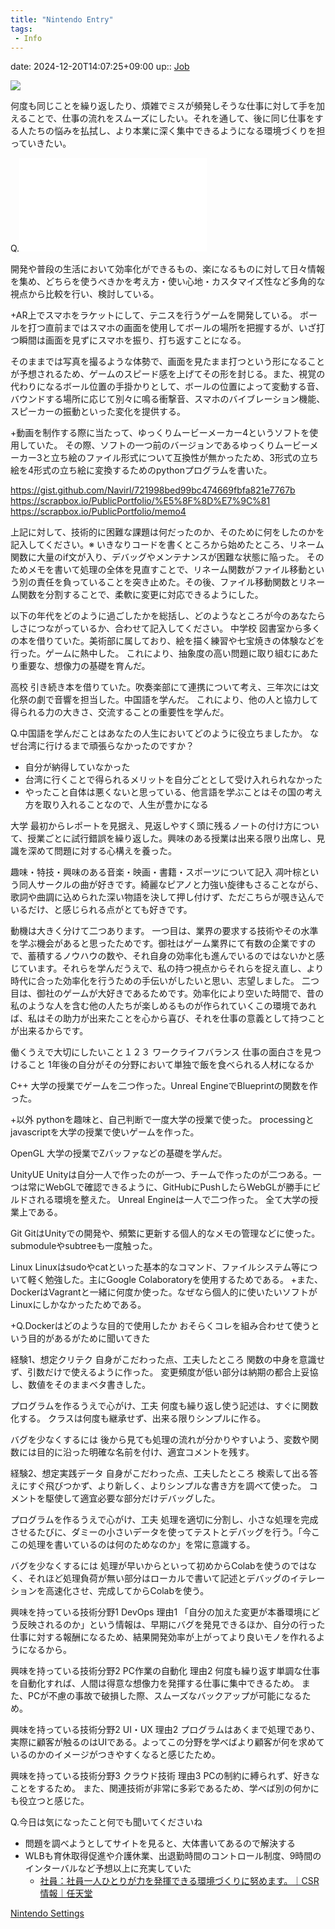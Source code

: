 ```yaml
---
title: "Nintendo Entry"
tags:
 - Info
---
```


date: 2024-12-20T14:07:25+09:00
up:: [Job](../Bar/Job.md)

![](Pasted%20image%2020220726100104.png)

何度も同じことを繰り返したり、煩雑でミスが頻発しそうな仕事に対して手を加えることで、仕事の流れをスムーズにしたい。それを通して、後に同じ仕事をする人たちの悩みを払拭し、より本業に深く集中できるようになる環境づくりを担っていきたい。

Q.![悩みを払拭して本業に深く集中できるようになるため](悩みを払拭して本業に深く集中できるようになるため.md)

開発や普段の生活において効率化ができるもの、楽になるものに対して日々情報を集め、どちらを使うべきかを考え方・使い心地・カスタマイズ性など多角的な視点から比較を行い、検討している。

+AR上でスマホをラケットにして、テニスを行うゲームを開発している。
ボールを打つ直前まではスマホの画面を使用してボールの場所を把握するが、いざ打つ瞬間は画面を見ずにスマホを振り、打ち返すことになる。

そのままでは写真を撮るような体勢で、画面を見たまま打つという形になることが予想されるため、ゲームのスピード感を上げてその形を封じる。また、視覚の代わりになるボール位置の手掛かりとして、ボールの位置によって変動する音、バウンドする場所に応じて別々に鳴る衝撃音、スマホのバイブレーション機能、スピーカーの振動といった変化を提供する。

+動画を制作する際に当たって、ゆっくりムービーメーカー4というソフトを使用していた。
その際、ソフトの一つ前のバージョンであるゆっくりムービーメーカー3と立ち絵のファイル形式について互換性が無かったため、3形式の立ち絵を4形式の立ち絵に変換するためのpythonプログラムを書いた。

https://gist.github.com/Navirl/721998bed99bc474669fbfa821e7767b
https://scrapbox.io/PublicPortfolio/%E5%8F%8D%E7%9C%81
https://scrapbox.io/PublicPortfolio/memo4

上記に対して、技術的に困難な課題は何だったのか、そのために何をしたのかを記入してください。※
いきなりコードを書くところから始めたところ、リネーム関数に大量のif文が入り、デバッグやメンテナンスが困難な状態に陥った。
そのためメモを書いて処理の全体を見直すことで、リネーム関数がファイル移動という別の責任を負っていることを突き止めた。その後、ファイル移動関数とリネーム関数を分割することで、柔軟に変更に対応できるようにした。

以下の年代をどのように過ごしたかを総括し、どのようなところが今のあなたらしさにつながっているか、合わせて記入してください。
中学校
図書室から多くの本を借りていた。美術部に属しており、絵を描く練習や七宝焼きの体験などを行った。ゲームに熱中した。
これにより、抽象度の高い問題に取り組むにあたり重要な、想像力の基礎を育んだ。

高校
引き続き本を借りていた。吹奏楽部にて連携について考え、三年次には文化祭の劇で音響を担当した。中国語を学んだ。
これにより、他の人と協力して得られる力の大きさ、交流することの重要性を学んだ。

Q.中国語を学んだことはあなたの人生においてどのように役立ちましたか。
なぜ台湾に行けるまで頑張らなかったのですか？

- 自分が納得していなかった
- 台湾に行くことで得られるメリットを自分ごととして受け入れられなかった
- やったこと自体は悪くないと思っている、他言語を学ぶことはその国の考え方を取り入れることなので、人生が豊かになる




大学
最初からレポートを見据え、見返しやすく頭に残るノートの付け方について、授業ごとに試行錯誤を繰り返した。興味のある授業は出来る限り出席し、見識を深めて問題に対する心構えを養った。

趣味・特技・興味のある音楽・映画・書籍・スポーツについて記入
凋叶棕という同人サークルの曲が好きです。綺麗なピアノと力強い旋律もさることながら、歌詞や曲調に込められた深い物語を決して押し付けず、ただこちらが覗き込んでいるだけ、と感じられる点がとても好きです。

動機は大きく分けて二つあります。
一つ目は、業界の要求する技術やその水準を学ぶ機会があると思ったためです。御社はゲーム業界にて有数の企業ですので、蓄積するノウハウの数や、それ自身の効率化も進んでいるのではないかと感じています。それらを学んだうえで、私の持つ視点からそれらを捉え直し、より時代に合った効率化を行うための手伝いがしたいと思い、志望しました。
二つ目は、御社のゲームが大好きであるためです。効率化により空いた時間で、昔の私のような人を含む他の人たちが楽しめるものが作られていくこの環境であれば、私はその助力が出来たことを心から喜び、それを仕事の意義として持つことが出来るからです。

働くうえで大切にしたいこと１２３
ワークライフバランス
仕事の面白さを見つけること
1年後の自分がその分野において単独で飯を食べられる人材になるか


C++
大学の授業でゲームを二つ作った。Unreal EngineでBlueprintの関数を作った。

+以外
pythonを趣味と、自己判断で一度大学の授業で使った。
processingとjavascriptを大学の授業で使いゲームを作った。

OpenGL
大学の授業でZバッファなどの基礎を学んだ。

UnityUE
Unityは自分一人で作ったのが一つ、チームで作ったのが二つある。一つは常にWebGLで確認できるように、GitHubにPushしたらWebGLが勝手にビルドされる環境を整えた。
Unreal Engineは一人で二つ作った。
全て大学の授業上である。

Git
GitはUnityでの開発や、頻繁に更新する個人的なメモの管理などに使った。
submoduleやsubtreeも一度触った。

Linux
Linuxはsudoやcatといった基本的なコマンド、ファイルシステム等について軽く勉強した。主にGoogle Colaboratoryを使用するためである。
+また、DockerはVagrantと一緒に何度か使った。なぜなら個人的に使いたいソフトがLinuxにしかなかったためである。

+Q.Dockerはどのような目的で使用したか
おそらくコレを組み合わせて使うという目的があるがために聞いてきた

経験1、想定クリテク
自身がこだわった点、工夫したところ
関数の中身を意識せず、引数だけで使えるように作った。
変更頻度が低い部分は納期の都合上妥協し、数値をそのままベタ書きした。

プログラムを作るうえで心がけ、工夫
何度も繰り返し使う記述は、すぐに関数化する。
クラスは何度も継承せず、出来る限りシンプルに作る。

バグを少なくするには
後から見ても処理の流れが分かりやすいよう、変数や関数には目的に沿った明確な名前を付け、適宜コメントを残す。

経験2、想定実践データ
自身がこだわった点、工夫したところ
検索して出る答えにすぐ飛びつかず、より新しく、よりシンプルな書き方を調べて使った。
コメントを駆使して適宜必要な部分だけデバッグした。

プログラムを作るうえで心がけ、工夫
処理を適切に分割し、小さな処理を完成させるたびに、ダミーの小さいデータを使ってテストとデバッグを行う。「今ここの処理を書いているのは何のためなのか」を常に意識する。

バグを少なくするには
処理が早いからといって初めからColabを使うのではなく、それほど処理負荷が無い部分はローカルで書いて記述とデバッグのイテレーションを高速化させ、完成してからColabを使う。


興味を持っている技術分野1
DevOps
理由1
「自分の加えた変更が本番環境にどう反映されるのか」という情報は、早期にバグを発見できるほか、自分の行った仕事に対する報酬になるため、結果開発効率が上がってより良いモノを作れるようになるから。

興味を持っている技術分野2
PC作業の自動化
理由2
何度も繰り返す単調な仕事を自動化すれば、人間は得意な想像力を発揮する仕事に集中できるため。
また、PCが不慮の事故で破損した際、スムーズなバックアップが可能になるため。

興味を持っている技術分野2
UI・UX
理由2
プログラムはあくまで処理であり、実際に顧客が触るのはUIである。よってこの分野を学べばより顧客が何を求めているのかのイメージがつきやすくなると感じたため。

興味を持っている技術分野3
クラウド技術
理由3
PCの制約に縛られず、好きなことをするため。
また、関連技術が非常に多彩であるため、学べば別の何かにも役立つと感じた。


Q.今日は気になったこと何でも聞いてくださいね

- 問題を調べようとしてサイトを見ると、大体書いてあるので解決する
- WLBも育休取得促進や介護休業、出退勤時間のコントロール制度、9時間のインターバルなど予想以上に充実していた
	- [社員：社員一人ひとりが力を発揮できる環境づくりに努めます。｜CSR情報｜任天堂](https://www.nintendo.co.jp/csr/report/employees/topics/index.html?active-topics=topics02)

[Nintendo Settings](Nintendo%20Settings.md)